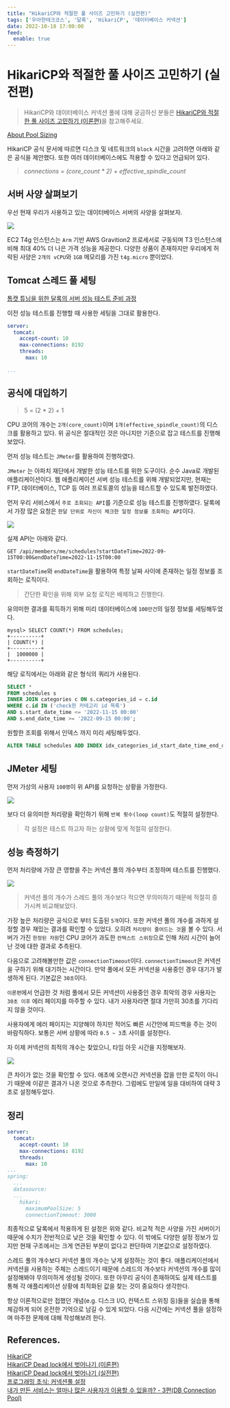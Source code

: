 ```yaml
---
title: "HikariCP와 적절한 풀 사이즈 고민하기 (실전편)"
tags: ['우아한테크코스', '달록', 'HikariCP', '데이터베이스 커넥션']
date: 2022-10-18 17:00:00
feed:
  enable: true
---
```


# HikariCP와 적절한 풀 사이즈 고민하기 (실전편)

> HikariCP와 데이터베이스 커넥션 풀에 대해 궁금하신 분들은 [HikariCP와 적절한 풀 사이즈 고민하기 (이론편)](https://hyeonic.github.io/woowacourse/dallog/hikari-cp-theory.html)을 참고해주세요.

[About Pool Sizing](https://github.com/brettwooldridge/HikariCP/wiki/About-Pool-Sizing)

HikariCP 공식 문서에 따르면 디스크 및 네트워크의 `block` 시간을 고려하면 아래와 같은 공식을 제안했다. 또한 여러 데이터베이스에도 적용할 수 있다고 언급되어 있다. 

> *connections = (core_count * 2) + effective_spindle_count*

## 서버 사양 살펴보기

우선 현재 우리가 사용하고 있는 데이터베이스 서버의 사양을 살펴보자.

![](./hikari-cp-actual/t4gmicro.png)

EC2 T4g 인스턴스는 `Arm` 기반 AWS Gravition2 프로세서로 구동되며 T3 인스턴스에 비해 최대 40% 더 나은 가격 성능을 제공한다. 다양한 상품이 존재하지만 우리에게 허락된 사양은 `2개의 vCPU`와 `1GB` 메모리를 가진 `t4g.micro` 뿐이었다.

## Tomcat 스레드 풀 세팅

[톰캣 튜닝을 위한 달록의 서버 성능 테스트 준비 과정](https://dallog.github.io/preparing-for-performance-test/)

이전 성능 테스트를 진행할 때 사용한 세팅을 그대로 활용한다. 

```yaml
server:
  tomcat:
    accept-count: 10
    max-connections: 8192
    threads:
      max: 10

...
```

## 공식에 대입하기

> 5 = (2 * 2) + 1

CPU 코어의 개수는 `2개(core_count)`이며 `1개(effective_spindle_count)`의 디스크를 활용하고 있다. 위 공식은 절대적인 것은 아니지만 기준으로 잡고 테스트를 진행해보았다.

먼저 성능 테스트는 `JMeter`를 활용하여 진행하였다.

`JMeter` 는 아파치 재단에서 개발한 성능 테스트를 위한 도구이다. 순수 Java로 개발된 애플리케이션이다. 웹 애플리케이션 서버 성능 테스트를 위해 개발되었지만, 현재는 FTP, 데이터베이스, TCP 등 여러 프로토콜의 성능을 테스트할 수 있도록 발전하였다.

먼저 우리 서비스에서 `주로 조회되는 API`를 기준으로 성능 테스트를 진행하였다. 달록에서 가장 많은 요청은 `한달 단위로 자신이 체크한 일정 정보를 조회하는 API`이다.

![](./hikari-cp-actual/dallog-main-api.png)

실제 API는 아래와 같다.

```
GET /api/members/me/schedules?startDateTime=2022-09-15T00:00&endDateTime=2022-11-15T00:00    
```

`startDateTime`와 `endDateTime`을 활용하여 특정 날짜 사이에 존재하는 일정 정보를 조회하는 로직이다. 

> 간단한 확인을 위해 외부 요청 로직은 배제하고 진행한다.

유의미한 결과를 획득하기 위해 미리 데이터베이스에 `100만건`의 일정 정보를 세팅해두었다.

```
mysql> SELECT COUNT(*) FROM schedules;
+----------+
| COUNT(*) |
+----------+
|  1000000 |
+----------+
```

해당 로직에서는 아래와 같은 형식의 쿼리가 사용된다.

```sql
SELECT * 
FROM schedules s
INNER JOIN categories c ON s.categories_id = c.id
WHERE c.id IN ('check한 카테고리 id 목록')
AND s.start_date_time <= '2022-11-15 00:00'
AND s.end_date_time >= '2022-09-15 00:00';
```

원할한 조회를 위해서 인덱스 까지 미리 세팅해두었다.

```sql
ALTER TABLE schedules ADD INDEX idx_categories_id_start_date_time_end_date_time (categories_id, start_date_time, end_date_time);    
```

## JMeter 세팅

먼저 가상의 사용자 `100명`이 위 API를 요청하는 상황을 가정한다.

![](./hikari-cp-actual/jmeter-setting.png)

보다 더 유의미한 처리량을 확인하기 위해 `반복 횟수(loop count)`도 적절히 설정한다. 

> 각 설정은 테스트 하고자 하는 상황에 맞게 적절히 설정한다.

## 성능 측정하기

먼저 처리량에 가장 큰 영향을 주는 커넥션 풀의 개수부터 조정하며 테스트를 진행했다.

![](./hikari-cp-actual/test.png)

> 커넥션 풀의 개수가 스레드 풀의 개수보다 적으면 무의미하기 때문에 적절히 증가시켜 비교해보았다.

가장 높은 처리량은 공식으로 부터 도출된 `5개`이다. 또한 커넥션 풀의 개수를 과하게 설정할 경우 재밌는 결과를 확인할 수 있었다. 오히려 `처리량이 줄어드는 것`을 볼 수 있다. 서버가 가진 `한정된 자원`인 CPU 코어가 과도한 `컨텍스트 스위칭`으로 인해 처리 시간이 늘어난 것에 대한 결과로 추측된다.

다음으로 고려해볼만한 값은 `connectionTimeout`이다. `connectionTimeout`은 커넥션을 구하기 위해 대기하는 시간이다. 만약 풀에서 모든 커넥션을 사용중인 경우 대기가 발생하게 된다. 기본값은 `30초`이다. 

`이론편`에서 언급한 것 처럼 풀에서 모든 커넥션이 사용중인 경우 최악의 경우 사용자는 `30초 이후` 에러 페이지를 마주할 수 있다. 내가 사용자라면 절대 가만히 30초를 기다리지 않을 것이다.

사용자에게 에러 페이지는 지양해야 하지만 적어도 빠른 시간안에 피드백을 주는 것이 바람직하다. 보통은 서버 상황에 따라 `0.5 ~ 3`초 사이를 설정한다.

자 이제 커넥션의 최적의 개수는 찾았으니, 타임 아웃 시간을 지정해보자.

![](./hikari-cp-actual/connectionTimeout.png)

큰 차이가 없는 것을 확인할 수 있다. 애초에 오랜시간 커넥션을 잡을 만한 로직이 아니기 때문에 이같은 결과가 나온 것으로 추측한다. 그럼에도 만일에 일을 대비하여 대략 3초로 설정해두었다.

## 정리

```yaml
server:
  tomcat:
    accept-count: 10
    max-connections: 8192
    threads:
      max: 10
...
spring:
  ...
  datasource:
  ...
    hikari:
      maximumPoolSize: 5
      connectionTimeout: 3000
```

최종적으로 달록에서 적용하게 된 설정은 위와 같다. 비교적 적은 사양을 가진 서버이기 때문에 수치가 전반적으로 낮은 것을 확인할 수 있다. 이 밖에도 다양한 설정 정보가 있지만 현재 구조에서는 크게 연관된 부분이 없다고 판단하여 기본값으로 설정하였다. 

스레드 풀의 개수보다 커넥션 풀의 개수는 낮게 설정하는 것이 좋다. 애플리케이션에서 커넥션을 사용하는 주체는 스레드이기 때문에 스레드의 개수보다 커넥션의 개수를 많이 설정해봐야 무의미하게 생성될 것이다. 또한 아무리 공식이 존재하여도 실제 테스트를 통해 각 애플리케이션 상황에 최적화된 값을 찾는 것이 중요하다 생각한다.

항상 이론적으로만 접했던 개념(e.g. 디스크 I/O, 컨텍스트 스위칭 등)들을 실습을 통해 체감하게 되어 온전한 기억으로 남길 수 있게 되었다. 다음 시간에는 커넥션 풀을 설정하며 마주한 문제에 대해 작성해보려 한다.

## References.

[HikariCP](https://github.com/brettwooldridge/HikariCP)<br>
[HikariCP Dead lock에서 벗어나기 (이론편)](https://techblog.woowahan.com/2663/)<br>
[HikariCP Dead lock에서 벗어나기 (실전편)](https://techblog.woowahan.com/2664/)<br>
[프로그래밍 초식: 커넥션풀 설정](https://www.youtube.com/watch?v=6Q7iRTb4tQE)<br>
[내가 만든 서비스는 얼마나 많은 사용자가 이용할 수 있을까? - 3편(DB Connection Pool)](https://hyuntaeknote.tistory.com/m/12)

<TagLinks />
